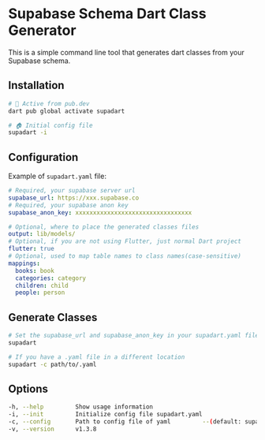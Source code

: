 # Supabase Schema Dart Class Generator

This is a simple command line tool that generates dart classes from your Supabase schema.

## Installation

```bash
# 🎯 Active from pub.dev
dart pub global activate supadart

# 🏠 Initial config file
supadart -i

```

## Configuration

Example of `supadart.yaml` file:

```yaml
# Required, your supabase server url
supabase_url: https://xxx.supabase.co
# Required, your supabase anon key
supabase_anon_key: xxxxxxxxxxxxxxxxxxxxxxxxxxxxxxxxx

# Optional, where to place the generated classes files
output: lib/models/
# Optional, if you are not using Flutter, just normal Dart project
flutter: true
# Optional, used to map table names to class names(case-sensitive)
mappings:
  books: book
  categories: category
  children: child
  people: person
```

## Generate Classes

```bash
# Set the supabase_url and supabase_anon_key in your supadart.yaml file
supadart

# If you have a .yaml file in a different location
supadart -c path/to/.yaml

```

## Options

```bash
-h, --help         Show usage information
-i, --init         Initialize config file supadart.yaml
-c, --config       Path to config file of yaml         --(default: supadart.yaml)
-v, --version      v1.3.8
```
